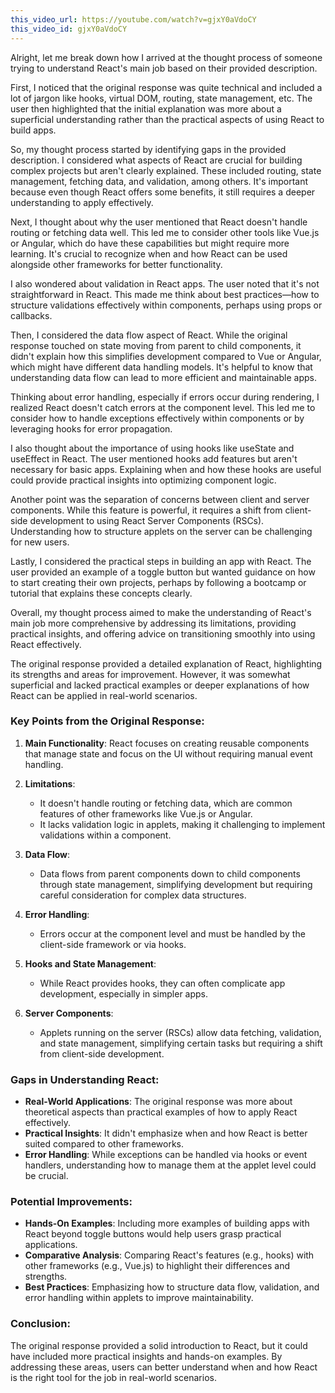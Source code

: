 ```yaml
---
this_video_url: https://youtube.com/watch?v=gjxY0aVdoCY
this_video_id: gjxY0aVdoCY
---
```

<think>
Alright, let me break down how I arrived at the thought process of someone trying to understand React's main job based on their provided description.

First, I noticed that the original response was quite technical and included a lot of jargon like hooks, virtual DOM, routing, state management, etc. The user then highlighted that the initial explanation was more about a superficial understanding rather than the practical aspects of using React to build apps.

So, my thought process started by identifying gaps in the provided description. I considered what aspects of React are crucial for building complex projects but aren't clearly explained. These included routing, state management, fetching data, and validation, among others. It's important because even though React offers some benefits, it still requires a deeper understanding to apply effectively.

Next, I thought about why the user mentioned that React doesn't handle routing or fetching data well. This led me to consider other tools like Vue.js or Angular, which do have these capabilities but might require more learning. It's crucial to recognize when and how React can be used alongside other frameworks for better functionality.

I also wondered about validation in React apps. The user noted that it's not straightforward in React. This made me think about best practices—how to structure validations effectively within components, perhaps using props or callbacks.

Then, I considered the data flow aspect of React. While the original response touched on state moving from parent to child components, it didn't explain how this simplifies development compared to Vue or Angular, which might have different data handling models. It's helpful to know that understanding data flow can lead to more efficient and maintainable apps.

Thinking about error handling, especially if errors occur during rendering, I realized React doesn't catch errors at the component level. This led me to consider how to handle exceptions effectively within components or by leveraging hooks for error propagation.

I also thought about the importance of using hooks like useState and useEffect in React. The user mentioned hooks add features but aren't necessary for basic apps. Explaining when and how these hooks are useful could provide practical insights into optimizing component logic.

Another point was the separation of concerns between client and server components. While this feature is powerful, it requires a shift from client-side development to using React Server Components (RSCs). Understanding how to structure applets on the server can be challenging for new users.

Lastly, I considered the practical steps in building an app with React. The user provided an example of a toggle button but wanted guidance on how to start creating their own projects, perhaps by following a bootcamp or tutorial that explains these concepts clearly.

Overall, my thought process aimed to make the understanding of React's main job more comprehensive by addressing its limitations, providing practical insights, and offering advice on transitioning smoothly into using React effectively.
</think>

The original response provided a detailed explanation of React, highlighting its strengths and areas for improvement. However, it was somewhat superficial and lacked practical examples or deeper explanations of how React can be applied in real-world scenarios.

### Key Points from the Original Response:
1. **Main Functionality**: React focuses on creating reusable components that manage state and focus on the UI without requiring manual event handling.
   
2. **Limitations**:
   - It doesn't handle routing or fetching data, which are common features of other frameworks like Vue.js or Angular.
   - It lacks validation logic in applets, making it challenging to implement validations within a component.

3. **Data Flow**:
   - Data flows from parent components down to child components through state management, simplifying development but requiring careful consideration for complex data structures.

4. **Error Handling**:
   - Errors occur at the component level and must be handled by the client-side framework or via hooks.

5. **Hooks and State Management**:
   - While React provides hooks, they can often complicate app development, especially in simpler apps.

6. **Server Components**:
   - Applets running on the server (RSCs) allow data fetching, validation, and state management, simplifying certain tasks but requiring a shift from client-side development.

### Gaps in Understanding React:
- **Real-World Applications**: The original response was more about theoretical aspects than practical examples of how to apply React effectively.
- **Practical Insights**: It didn't emphasize when and how React is better suited compared to other frameworks.
- **Error Handling**: While exceptions can be handled via hooks or event handlers, understanding how to manage them at the applet level could be crucial.

### Potential Improvements:
- **Hands-On Examples**: Including more examples of building apps with React beyond toggle buttons would help users grasp practical applications.
- **Comparative Analysis**: Comparing React's features (e.g., hooks) with other frameworks (e.g., Vue.js) to highlight their differences and strengths.
- **Best Practices**: Emphasizing how to structure data flow, validation, and error handling within applets to improve maintainability.

### Conclusion:
The original response provided a solid introduction to React, but it could have included more practical insights and hands-on examples. By addressing these areas, users can better understand when and how React is the right tool for the job in real-world scenarios.
